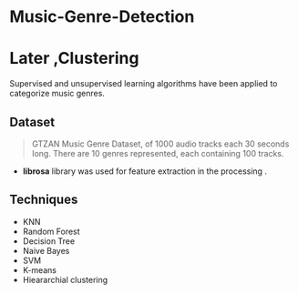 # Music-Genre-Detection
# Later ,Clustering


 Supervised and unsupervised learning algorithms have been applied to categorize music genres.

## Dataset
> GTZAN Music Genre Dataset, of 1000 audio tracks each 30 seconds long. There are 10 genres represented, each containing 100 tracks.

* **librosa** library was used for feature extraction in the processing .

## Techniques
- KNN
- Random Forest
- Decision Tree
- Naive Bayes
- SVM
- K-means
- Hieararchial clustering
